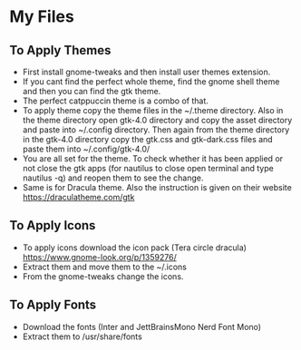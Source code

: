 # My Files

## To Apply Themes
- First install gnome-tweaks and then install user themes extension.
- If you cant  find the perfect whole theme, find the gnome shell theme and then you can find the gtk theme.
- The perfect catppuccin theme is a combo of that. 
- To apply theme copy the theme files in the ~/.theme directory. Also in the theme directory open gtk-4.0 directory and copy the asset directory and paste into ~/.config directory. Then again from the theme directory in the gtk-4.0 directory copy the gtk.css and gtk-dark.css files and paste them into ~/.config/gtk-4.0/
- You are all set for the theme. To check whether it has been applied or not close the gtk apps (for nautilus to close open terminal and type nautilus -q) and reopen them to see the change.
- Same is for Dracula theme. Also the instruction is given on their website https://draculatheme.com/gtk

## To Apply Icons
- To apply icons download the icon pack (Tera circle dracula) https://www.gnome-look.org/p/1359276/
- Extract them and move them to the ~/.icons
- From the gnome-tweaks change the icons.

## To Apply Fonts
- Download the fonts (Inter and JettBrainsMono Nerd Font Mono)
- Extract them to /usr/share/fonts
